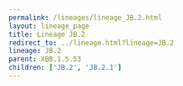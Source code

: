 ```yaml
---
permalink: /lineages/lineage_JB.2.html
layout: lineage_page
title: Lineage JB.2
redirect_to: ../lineage.html?lineage=JB.2
lineage: JB.2
parent: XBB.1.5.53
children: ['JB.2', 'JB.2.1']
---
```

